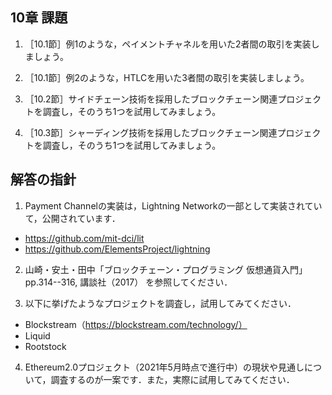 ## 10章 課題

1. ［10.1節］例1のような，ペイメントチャネルを用いた2者間の取引を実装しましょう。

2. ［10.1節］例2のような，HTLCを用いた3者間の取引を実装しましょう。

3. ［10.2節］サイドチェーン技術を採用したブロックチェーン関連プロジェクトを調査し，そのうち1つを試用してみましょう。

4. ［10.3節］シャーディング技術を採用したブロックチェーン関連プロジェクトを調査し，そのうち1つを試用してみましょう。

## 解答の指針
1. Payment Channelの実装は，Lightning Networkの一部として実装されていて，公開されています．
- https://github.com/mit-dci/lit
- https://github.com/ElementsProject/lightning

2. 山崎・安土・田中「ブロックチェーン・プログラミング 仮想通貨入門」pp.314--316, 講談社（2017） を参照してください．

3. 以下に挙げたようなプロジェクトを調査し，試用してみてください．
- Blockstream（https://blockstream.com/technology/）
- Liquid
- Rootstock

4. Ethereum2.0プロジェクト（2021年5月時点で進行中）の現状や見通しについて，調査するのが一案です．また，実際に試用してみてください．
